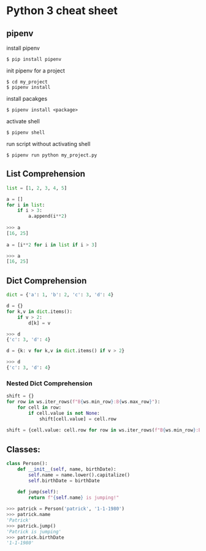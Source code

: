 # Python 3 cheat sheet

## pipenv

install pipenv
```
$ pip install pipenv
```

init pipenv for a project
```
$ cd my_project
$ pipenv install
```

install pacakges
```
$ pipenv install <package>
```

activate shell
```
$ pipenv shell
```

run script without activating shell
```
$ pipenv run python my_project.py
```

## List Comprehension

```python
list = [1, 2, 3, 4, 5]

a = []
for i in list:
    if i > 3:
        a.append(i**2)
        
>>> a
[16, 25]
        
a = [i**2 for i in list if i > 3]

>>> a
[16, 25]

```

## Dict Comprehension

```python
dict = {'a': 1, 'b': 2, 'c': 3, 'd': 4}

d = {}
for k,v in dict.items():
    if v > 2:
        d[k] = v

>>> d
{'c': 3, 'd': 4}

d = {k: v for k,v in dict.items() if v > 2}

>>> d
{'c': 3, 'd': 4}

```

### Nested Dict Comprehension
```python
shift = {}
for row in ws.iter_rows(f"B{ws.min_row}:B{ws.max_row}"):
    for cell in row:
        if cell.value is not None:
            shift[cell.value] = cell.row
            
shift = {cell.value: cell.row for row in ws.iter_rows(f"B{ws.min_row}:B{ws.max_row}") for cell in row if cell.value is not None}
```

## Classes:

```python
class Person():
    def __init__(self, name, birthDate):
        self.name = name.lower().capitalize()
        self.birthDate = birthDate
        
    def jump(self):    
        return f"{self.name} is jumping!"
```

```python
>>> patrick = Person('patrick', '1-1-1980')
>>> patrick.name
'Patrick'
>>> patrick.jump()
'Patrick is jumping'
>>> patrick.birthDate
'1-1-1980'
```
